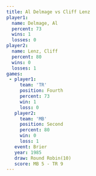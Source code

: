 ```yaml
---
title: Al Delmage vs Cliff Lenz
player1:           
  name: Delmage, Al
  percent: 73      
  wins: 1          
  losses: 0        
player2:           
  name: Lenz, Cliff
  percent: 80      
  wins: 0          
  losses: 1        
games:
 - player1:          
     team: 'TR'      
     position: Fourth
     percent: 73     
     win: 1          
     loss: 0         
   player2:          
     team: 'MB'      
     position: Second
     percent: 80     
     win: 0          
     loss: 1         
   event: Brier         
   year: 1985           
   draw: Round Robin(10)
   score: MB 5 - TR 9   
---
```

